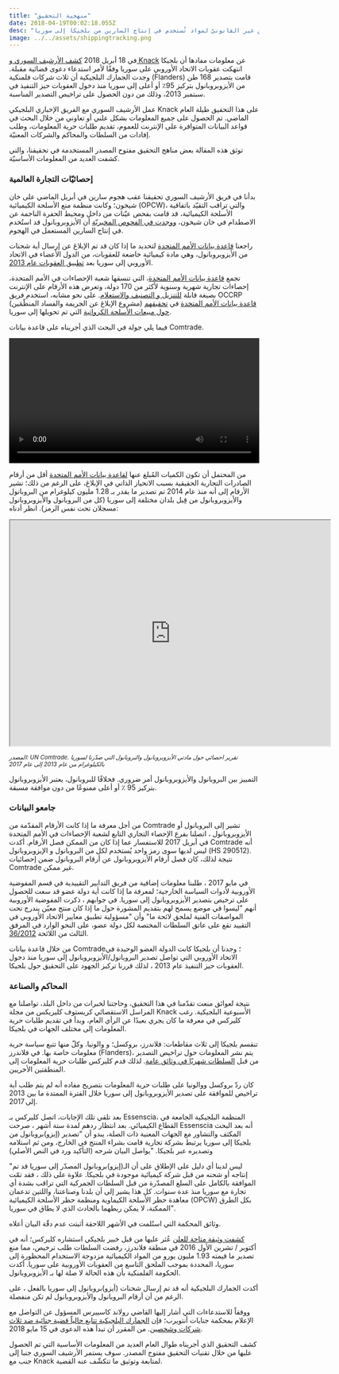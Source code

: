 ```yaml
---
title: "منهجية التحقيق"
date: 2018-04-19T00:02:18.055Z
desc: "كيف  تتبعنا الشحن غير القانونيّ لمواد تُستخدم في إنتاج السارين من بلجيكا إلى سوريا"
image: ../../assets/shippingtracking.png
---
```


في 18 أبريل 2018 [كشف الأرشيف السوري و Knack](https://syrianarchive.org/ar/investigations/belgium-isopropanol/) عن معلومات مفادها أن بلجيكا انتهكت عقوبات الاتحاد الأوروبي على سوريا وفقًا لأمر استدعاء دعوى قضائية مقبلة. وجدت الجمارك البلجيكية أن ثلاث شركات فلمنكية (Flanders) قامت بتصدير 168 طن من الأيزوبروبانول بتركيز 95٪ أو أعلى إلى سوريا منذ دخول العقوبات حيز التنفيذ في سبتمبر 2013، وذلك من دون الحصول على تراخيص التصدير المناسبة.

عمل الأرشيف السوري مع الفريق الإخباري البلجيكي Knack على هذا التحقيق طيلة العام الماضي. تم الحصول على جميع المعلومات بشكل علني أو تعاوني من خلال البحث في قواعد البيانات المتوافرة على الإنترنت للعموم، تقديم طلبات حرية المعلومات، وطلب إفادات من السلطات والمحاكم والشركات المعنيّة.

توثق هذه المقالة بعض مناهج التحقيق مفتوح المصدر المستخدمة في تحقيقنا، والتي كشفت العديد من المعلومات الأساسيّة.

###  إحصائيّات التجارة العالمية

بدأنا في فريق الأرشيف السوري تحقيقنا عقب هجوم سارين في أبريل الماضي على خان شيخون؛  وكانت منظمة منع الأسلحة الكيميائية (OPCW)، والتي تراقب التقيّد باتفاقية الأسلحة الكيميائية، قد قامت بفحص عيّنات من داخل ومحيط الحفرة الناجمة عن الاصطدام في خان شيخون، [ووجدت في الفحوص المخبريّة](http://www.securitycouncilreport.org/atf/cf/%7B65BFCF9B-6D27-4E9C-8CD3-CF6E4FF168FF9%7D/s_2017_904.pdf) أن الأيزوبروبانول قد استُخدم في إنتاج السارين المستعمل في الهجوم.

راجعنا [قاعدة بيانات الأمم المتحدة](https://comtrade.un.org/) لتحديد ما إذا كان قد تم الإبلاغ عن إرسال أية شحنات من الأيزوبروبانول، وهي مادة كيميائية خاضعة للعقوبات، من الدول الأعضاء في الاتحاد الأوروبي إلى سوريا بعد [تطبيق العقوبات عام 2013](http://eur-lex.europa.eu/legal-content/EN/TXT/?qid=1493825060366&uri=CELEX:02012R0036-20170321).

تجمع [قاعدة بيانات الأمم المتحدة](https://comtrade.un.org/)، التي تنسقها شعبة الإحصاءات في الأمم المتحدة، إحصاءات تجارية شهرية وسنوية لأكثر من 170 دولة، وتعرض هذه الأرقام على الإنترنت بصيغة قابلة [للتنزيل و التصنيف والاستعلام](https://comtrade.un.org/data/dev/portal). على نحو مشابه، استخدم فريق OCCRP (مشروع الإبلاغ عن الجريمة والفساد المنظّمَين) [قاعدة بيانات الأمم المتحدة](https://comtrade.un.org/) في [تحقيقهم حول مبيعات الأسلحة الكرواتية](https://www.occrp.org/en/makingakilling/croatia-sells-record-number-of-arms-to-saudi-arabia-in-2016/) التي تم تحويلها إلى سوريا.

فيما يلي جولة في البحث الذي أجريناه على قاعدة بيانات Comtrade.

<video controls autoplay width="100%">
  <source src="https://cube.syrianarchive.org/isopropanoluncomptrade.mp4" type="video/mp4">
  </source>
Your browser does not support the video tag.
</video>


من المحتمل أن تكون الكميات المُبلغ عنها [لقاعدة بيانات الأمم المتحدة](https://comtrade.un.org/) أقل من أرقام الصادرات التجارية الحقيقية بسبب الانحياز الذاتي في الإبلاغ، على الرغم من ذلك؛ تشير الأرقام إلى أنه منذ عام 2014 تم تصدير ما يقدر بـ 1.28 مليون كيلوغرام من البروبانول والأيزوبروبانول من قِبل بلدان مختلفة إلى سوريا (كل من البروبانول والأيزوبروبانول مسجلان تحت نفس الرمز). انظر أدناه:


<iframe src="https://public.tableau.com/views/ExportsofisopropanolandpropanoltoSyriainkilograms2013-2017/Sheet1?:showVizHome=no&:embed=true" width="645" height="455"></iframe>

<small>*المصدر: UN Comtrade. تقرير احصائي حول مادتي الأيزوبروبانول والبروبانول التي صدّرتا لسوريا بالكيلوغرام من عام 2013 إلى عام 2017*</small>

التمييز بين البروبانول والأيزوبروبانول أمر ضروري. فخلافًا للبروبانول، يعتبر الأيزوبروبانول بتركيز 95 ٪ أو أعلى ممنوعًا من دون موافقة مسبقة.

###  جامعو البيانات

من أجل معرفة ما إذا كانت الأرقام المقدّمة من Comtrade تشير إلى البروبانول أو الأيزوبروبانول ، اتصلنا بفرع الإحصاء التجاري التابع لشعبة الإحصاءات في الأمم المتحدة في أبريل 2017 للاستفسار عما إذا كان من الممكن فصل الأرقام. أكدت Comtrade أنه ليس لديها سوى رمز واحد يُستخدم لكل من البروبانول و الإيزوبروبانول (HS 290512). نتيجة لذلك، كان فصل أرقام الأيزوبروبانول عن أرقام البروبانول ضمن إحصائيات Comtrade غير ممكن.

في مايو 2017 ، طلبنا معلومات إضافية من فريق التدابير التقييدية في قسم المفوضية الأوروبية لأدوات السياسة الخارجية؛ لمعرفة ما إذا كانت أية دولة عضو قد سعت للحصول على ترخيص بتصدير الأيزوبروبانول إلى سوريا. في جوابهم ، ذكرت المفوضية الأوروبية أنهم "ليسوا في موضع يسمح لهم بتقديم المشورة حول ما إذا كان منتج معيّن يندرج تحت المواصفات الفنية لملحق لائحة ما" وأن "مسؤولية تطبيق معايير الاتحاد الأوروبي في التقييد تقع على عاتق السلطات المختصة لكل دولة عضو، على النحو الوارد في المرفق الثالث من اللائحة [36/2012](http://eur-lex.europa.eu/legal-content/EN/TXT/?qid=1493825060366&uri=CELEX:02012R0036-20170321).

من خلال قاعدة بيانات Comtrade؛ وجدنا أن بلجيكا كانت الدولة العضو الوحيدة في الاتحاد الأوروبي التي تواصل تصدير البروبانول/الأيزوبروبانول إلى سوريا منذ دخول العقوبات حيز التنفيذ عام 2013 ، لذلك قررنا تركيز الجهود على التحقيق حول بلجيكا.

### المحاكم والصناعة

نتيجة لعوائق منعت تقدّمنا في هذا التحقيق، وحاجتنا لخبرات من داخل البلد، تواصلنا مع المراسل الاستقصائي كريستوف كليريكس من مجلة Knack الأسبوعية البلجيكية. رغب كليركس في معرفة ما كان يجري بعيدًا عن الرأي العام، وبدأ في تقديم طلبات حرية المعلومات إلى مختلف الجهات في بلجيكا.

تنقسم بلجيكا إلى ثلاث مقاطعات: فلاندرز، بروكسل؛ و والونيا. وكلّ منها تتبع سياسة حرية معلومات خاصة بها. في فلاندرز (Flanders)، يتم نشر المعلومات حول تراخيص التصدير من قبل [السلطات شهريًا في وثائق عامة](http://www.fdfa.be/nl/maand-en-jaarverslagen). لذلك قدم كليركس طلبات حرية المعلومات إلى المنطقتين الأخريين.


كان ردّ بروكسل ووالونيا على طلبات حرية المعلومات بتصريح مفاده أنه لم  يتم طلب أية تراخيص للموافقة على تصدير الأيزوبروبانول إلى سوريا خلال الفترة الممتدة ما بين 2013 إلى 2017.

بعد تلقي تلك الإجابات، اتصل كليركس بـ Essenscia، المنظمة البلجيكية الجامعة في القطاع الكيميائي. بعد انتظار ردهم لمدة ستة أشهر ، صرحت Essenscia أنه بعد البحث المكثف والتشاور مع الجهات المعنية ذات الصلة، يبدو أن "تصدير  (إيزو)بروبانول من بلجيكا إلى سوريا يرتبط بشركة تجارية قامت بشراء المنتج في الخارج، ومن ثم استلامه وتصديره عبر بلجيكا. "يواصل البيان شرحه (التأكيد ورد في النص الأصلي)

"ليس لدينا أي دليل على الإطلاق على أن الـ(إيزو)بروبانول المصدّر إلى سوريا قد تم إنتاجه أو شحنه من قبل شركة كيميائية موجودة في بلجيكا. علاوة على ذلك ، فقد تمّت الموافقة بالكامل على السلع المصدّرة من قبل السلطات الجمركية التي تراقب بشدة أي تجارة مع سوريا منذ عدة سنوات. كل هذا يشير إلى أن بلدنا وصناعتنا، واللتين تدعمان معاهدة حظر الأسلحة الكيماوية ومنظمة حظر الأسلحة الكيميائية (OPCW) بكل الطرق الممكنة، لا يمكن ربطهما بالحادث الذي لا يطاق في سوريا".

وثائق المحكمة التي استُلمت في الأشهر اللاحقة أثبتت عدم دقّة البيان أعلاه.

[كشفت وثيقة متاحة للعلن](http://www.fdfa.be/sites/default/files/atoms/files/Maandverslagen%20dual%20use%202016.pdf) عُثر عليها من قبل خبير بلجيكي استشاره كليركس؛ أنه في أكتوبر / تشرين الأول 2016 في منطقة فلاندرز، رفضت السلطات طلب ترخيص، مما منع تصدير ما قيمته 1.93 مليون يورو من المواد الكيميائية مزدوجة الاستخدام المحظورة إلى سوريا، المحددة بموجب الملحق التاسع من العقوبات الأوروبية على سوريا. أكدت الحكومة الفلمنكية بأن هذه الحالة لا صلة لها بـ الأيزوبروبانول.

أكدت الجمارك البلجيكية أنه قد تم إرسال شحنات (أيزو)بروبانول إلى سوريا بالفعل ، على الرغم من أن أرقام البروبانول والأيزوبروبانول لم تكن منفصلة.

ووفقاً للاستدعاءات التي أشار إليها القاضي رولاند كاسييرس المسؤول عن التواصل مع الإعلام بمحكمة جنايات أنتويرب؛ فإن [الجمارك البلجيكية تتابع حالياً قضية جنائية ضد ثلاث شركات وشخصين](https://syrianarchive.org/ar/investigations/belgium-isopropanol/). من المقرر أن تبدأ هذه الدعوى في 15 مايو 2018.

كشف التحقيق الذي أجريناه طوال العام العديد من المعلومات الأساسية التي تم الحصول عليها من خلال تقنيات التحقيق مفتوح المصدر. سوف يستمر الأرشيف السوري جنبا إلى جنب مع Knack لمتابعة وتوثيق ما تتكشّف عنه القضية.
